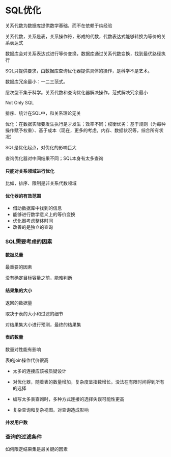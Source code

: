 # SQL优化

关系代数为数据库提供数学基础，而不在依赖于纯经验

关系代数，关系是表，关系操作符，形成的代数，代数表达式能够转换为等价的关系表达式

数据库会对关系表达式进行等价变换，数据库通过关系代数变换，找到最优路径执行

SQL只提供要求，由数据库查询优化器提供具体的操作，是科学不是艺术。

数据库冗余最小：一二三范式。

层次型不集于科学。关系代数和查询优化器解决操作，范式解决冗余最小

Not Only SQL

排序、统计在SQL中，和关系理论无关

优化：在数据实际要发生执行是才发生；效率不同；权衡优劣：基于规则（为每种操作赋予权重）、基于成本（现在，更多的考虑，内存、数据状况等，综合所有状况）

SQL是优化起点，对优化的影响巨大

查询优化器对中间结果不同；SQL本身有太多查询

#### 只能对关系领域进行优化

比如，排序、限制是非关系代数领域

#### 优化器的有效范围

* 借助数据库中找到的信息
* 能够进行数学意义上的等价变换
* 优化器考虑整体时间
* 改善的是独立的查询

### SQL需要考虑的因素

#### 数据总量

最重要的因素

没有确定目标容量之前，能难判断

#### 结果集的大小

返回的数据量

取决于表的大小和过滤的细节

对结果集大小进行预测，最终的结果集

#### 表的数量

数量对性能有影响

表的join操作代价很高

* 太多的连接应该被质疑设计

* 对优化器，随着表的数量增加，复杂度呈指数增长。没法在有限时间得到所有的选择
* 编写太多表查询时，多种方式连接的选择失误可能性更高
* 复杂查询和复杂视图。对查询造成影响

#### 并发用户数

### 查询的过滤条件

如何限定结果集是最关键的因素

